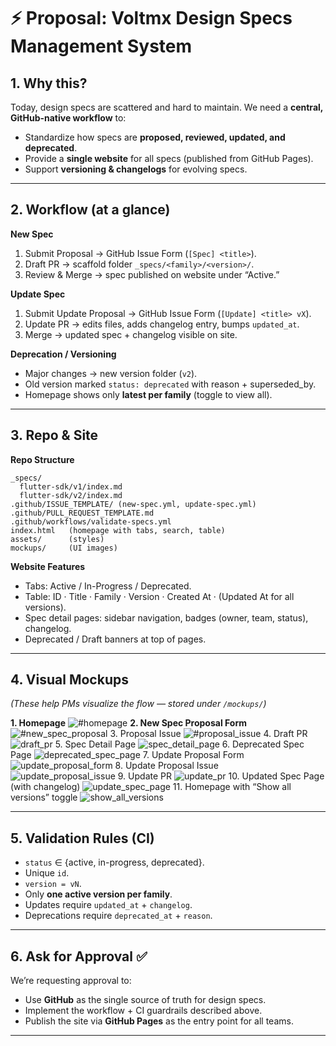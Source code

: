 # ⚡ Proposal: Voltmx Design Specs Management System

## 1. Why this?

Today, design specs are scattered and hard to maintain. We need a **central, GitHub-native workflow** to:

* Standardize how specs are **proposed, reviewed, updated, and deprecated**.
* Provide a **single website** for all specs (published from GitHub Pages).
* Support **versioning & changelogs** for evolving specs.

---

## 2. Workflow (at a glance)

**New Spec**

1. Submit Proposal → GitHub Issue Form (`[Spec] <title>`).
2. Draft PR → scaffold folder `_specs/<family>/<version>/`.
3. Review & Merge → spec published on website under “Active.”

**Update Spec**

1. Submit Update Proposal → GitHub Issue Form (`[Update] <title> vX`).
2. Update PR → edits files, adds changelog entry, bumps `updated_at`.
3. Merge → updated spec + changelog visible on site.

**Deprecation / Versioning**

* Major changes → new version folder (`v2`).
* Old version marked `status: deprecated` with reason + superseded\_by.
* Homepage shows only **latest per family** (toggle to view all).

---

## 3. Repo & Site

**Repo Structure**

```
_specs/
  flutter-sdk/v1/index.md
  flutter-sdk/v2/index.md
.github/ISSUE_TEMPLATE/ (new-spec.yml, update-spec.yml)
.github/PULL_REQUEST_TEMPLATE.md
.github/workflows/validate-specs.yml
index.html   (homepage with tabs, search, table)
assets/      (styles)
mockups/     (UI images)
```

**Website Features**

* Tabs: Active / In-Progress / Deprecated.
* Table: ID · Title · Family · Version · Created At · (Updated At for all versions).
* Spec detail pages: sidebar navigation, badges (owner, team, status), changelog.
* Deprecated / Draft banners at top of pages.

---

## 4. Visual Mockups

*(These help PMs visualize the flow — stored under `/mockups/`)*

**1. Homepage**
![#homepage](mockups/homepage.png)
**2. New Spec Proposal Form**
![#new_spec_proposal](mockups/new_spec_proposal.png)
3. Proposal Issue
![#proposal_issue](mockups/proposal_issue.png)
4. Draft PR
![draft_pr](mockups/draft_pr.png)
5. Spec Detail Page
![spec_detail_page](mockups/spec_detail_page.png)
6. Deprecated Spec Page
![deprecated_spec_page](mockups/deprecated_spec_page.png)
7. Update Proposal Form
![update_proposal_form](mockups/update_proposal_form.png)
8. Update Proposal Issue
![update_proposal_issue](mockups/update_proposal_issue.png)
9. Update PR
![update_pr](mockups/update_pr.png)
10. Updated Spec Page (with changelog)
![update_spec_page](mockups/update_spec_page.png)
11. Homepage with “Show all versions” toggle
![show_all_versions](mockups/show_all_versions.png)

---

## 5. Validation Rules (CI)

* `status` ∈ {active, in-progress, deprecated}.
* Unique `id`.
* `version = vN`.
* Only **one active version per family**.
* Updates require `updated_at` + `changelog`.
* Deprecations require `deprecated_at` + `reason`.

---

## 6. Ask for Approval ✅

We’re requesting approval to:

* Use **GitHub** as the single source of truth for design specs.
* Implement the workflow + CI guardrails described above.
* Publish the site via **GitHub Pages** as the entry point for all teams.

---